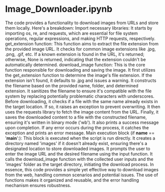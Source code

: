 # Image_Downloader.ipynb
 The code provides a functionality to download images from URLs and store them locally. Here's a breakdown:  Import necessary libraries: It starts by importing os, re, and requests, which are essential for file system operations, regular expressions, and making HTTP requests, respectively.  get_extension function: This function aims to extract the file extension from the provided image URL. It checks for common image extensions like .jpg, .png, .gif, etc. If a known extension is found in the URL, it's returned; otherwise, None is returned, indicating that the extension couldn't be automatically determined.  download_image function: This is the core function responsible for downloading and saving the image.  It first utilizes the get_extension function to determine the image's file extension. If the extension isn't found, it defaults to .jpg and issues a warning. It constructs the filename based on the provided name, folder, and determined extension. It sanitizes the filename to ensure it's compatible with the file system by replacing potentially problematic characters with underscores. Before downloading, it checks if a file with the same name already exists in the target location. If so, it raises an exception to prevent overwriting. It then uses the requests library to fetch the image content from the URL. Finally, it saves the downloaded content to a file with the constructed filename, ensuring it's written in binary mode ('wb'). It also prints a success message upon completion. If any error occurs during the process, it catches the exception and prints an error message. Main execution block (if __name__ == '__main__':): This block is executed when the script is run directly.  It creates a directory named 'images' if it doesn't already exist, ensuring there's a designated location to store downloaded images. It prompts the user to enter the image URL and the desired filename using the input function. It calls the download_image function with the collected user inputs and the 'images' folder as the target directory, initiating the download process. In essence, this code provides a simple yet effective way to download images from the web, handling common scenarios and potential issues. The use of functions makes it organized and reusable, and the error handling mechanism ensures robustness.
